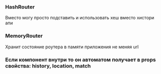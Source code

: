 ### HashRouter
Вместо <BrowserRouter> могу просто подставить <HashRouter> и использовать хеш вместо хистори апи

### MemoryRouter
Хранит состояние роутера в памяти приложения не меняя url

### Если компонент внутри <Route> то он автоматом получает в props свойства: history, location, match
